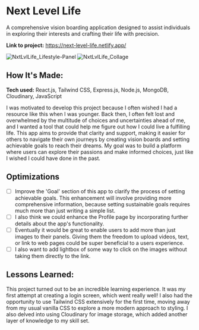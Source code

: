 # Next Level Life
A comprehensive vision boarding application designed to assist individuals in exploring their interests and crafting their life with precision.

**Link to project:** https://next-level-life.netlify.app/

![NxtLvlLife_Lifestyle-Panel](https://github.com/user-attachments/assets/80395d15-5be7-4025-9e4c-e95237f26c08)
![NxtLvlLife_Collage](https://github.com/user-attachments/assets/3e51612a-812f-4f45-8261-bcfacbae7fb0)


## How It's Made:

**Tech used:** React.js, Tailwind CSS, Express.js, Node.js, MongoDB, Cloudinary, JavaScript

I was motivated to develop this project because I often wished I had a resource like this when I was younger. Back then, I often felt lost and overwhelmed by the multitude of choices and uncertainties ahead of me, and I wanted a tool that could help me figure out how I could live a fulfilling life. This app aims to provide that clarity and support, making it easier for others to navigate their own journeys by creating vision boards and setting achievable goals to reach their dreams. My goal was to build a platform where users can explore their passions and make informed choices, just like I wished I could have done in the past.

## Optimizations
- [ ] Improve the 'Goal' section of this app to clarify the process of setting achievable goals. This enhancement will involve providing more comprehensive information, because setting sustainable goals requires much more than just writing a simple list.
- [ ] I also think we could enhance the Profile page by incorporating further details about the app's functionality.
- [ ] Eventually it would be great to enable users to add more than just images to their panels. Giving them the freedom to upload videos, text, or link to web pages could be super beneficial to a users experience.
- [ ] I also want to add lightbox of some way to click on the images without taking them directly to the link.

## Lessons Learned:

This project turned out to be an incredible learning experience. It was my first attempt at creating a login screen, which went really well! I also had the opportunity to use Tailwind CSS extensively for the first time, moving away from my usual vanilla CSS to explore a more modern approach to styling. I also delved into using Cloudinary for image storage, which added another layer of knowledge to my skill set.
